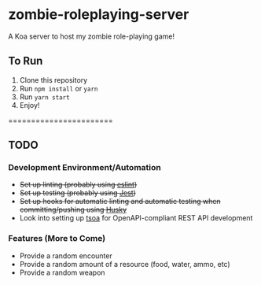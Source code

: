 # zombie-roleplaying-server
A Koa server to host my zombie role-playing game!

## To Run
1. Clone this repository
1. Run `npm install` or `yarn`
1. Run `yarn start`
1. Enjoy!

=======================

## TODO
### Development Environment/Automation
* ~~Set up linting (probably using [eslint](https://dev.to/robertcoopercode/using-eslint-and-prettier-in-a-typescript-project-53jb))~~
* ~~Set up testing (probably using [Jest](https://jestjs.io/docs/en/getting-started.html))~~
* ~~Set up hooks for automatic linting and automatic testing when committing/pushing using [Husky](https://github.com/typicode/husky)~~
* Look into setting up [tsoa](https://github.com/lukeautry/tsoa) for OpenAPI-compliant REST API development

### Features (More to Come)
* Provide a random encounter
* Provide a random amount of a resource (food, water, ammo, etc)
* Provide a random weapon
